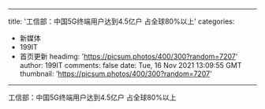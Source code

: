 
---
title: '工信部：中国5G终端用户达到4.5亿户 占全球80%以上'
categories: 
 - 新媒体
 - 199IT
 - 首页更新
headimg: 'https://picsum.photos/400/300?random=7207'
author: 199IT
comments: false
date: Tue, 16 Nov 2021 13:09:55 GMT
thumbnail: 'https://picsum.photos/400/300?random=7207'
---

<div>   
工信部：中国5G终端用户达到4.5亿户 占全球80%以上  
</div>
            